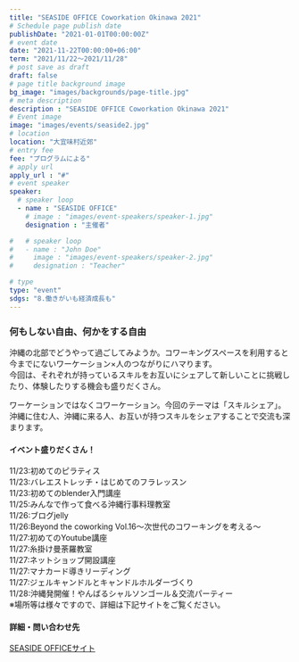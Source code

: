 ```yaml
---
title: "SEASIDE OFFICE Coworkation Okinawa 2021"
# Schedule page publish date
publishDate: "2021-01-01T00:00:00Z"
# event date
date: "2021-11-22T00:00:00+06:00"
term: "2021/11/22～2021/11/28"
# post save as draft
draft: false
# page title background image
bg_image: "images/backgrounds/page-title.jpg"
# meta description
description : "SEASIDE OFFICE Coworkation Okinawa 2021"
# Event image
image: "images/events/seaside2.jpg"
# location
location: "大宜味村近郊"
# entry fee
fee: "プログラムによる"
# apply url
apply_url : "#"
# event speaker
speaker:
  # speaker loop
  - name : "SEASIDE OFFICE"
    # image : "images/event-speakers/speaker-1.jpg"
    designation : "主催者"

#   # speaker loop
#   - name : "John Doe"
#     image : "images/event-speakers/speaker-2.jpg"
#     designation : "Teacher"

# type
type: "event"
sdgs: "8.働きがいも経済成長も"
---
```


### 何もしない自由、何かをする自由

沖縄の北部でどうやって過ごしてみようか。コワーキングスペースを利用すると今までにないワーケーション×人のつながりにハマります。  
今回は、それぞれが持っているスキルをお互いにシェアして新しいことに挑戦したり、体験したりする機会も盛りだくさん。  
  
ワーケーションではなくコワーケーション。今回のテーマは「スキルシェア」。  
沖縄に住む人、沖縄に来る人、お互いが持つスキルをシェアすることで交流も深まります。  
  
####  イベント盛りだくさん！
11/23:初めてのピラティス  
11/23:バレエストレッチ・はじめてのフラレッスン  
11/23:初めてのblender入門講座  
11/25:みんなで作って食べる沖縄行事料理教室  
11/26:ブログjelly  
11/26:Beyond the coworking Vol.16〜次世代のコワーキングを考える〜  
11/27:初めてのYoutube講座  
11/27:糸掛け曼荼羅教室  
11/27:ネットショップ開設講座  
11/27:マナカード導きリーディング  
11/27:ジェルキャンドルとキャンドルホルダーづくり  
11/28:沖縄発開催！やんばるシャルソンゴール＆交流パーティー  
※場所等は様々ですので、詳細は下記サイトをご覧ください。
  
#### 詳細・問い合わせ先
<a href="http://coworkationokinawa.hp.peraichi.com/" target="_blank">SEASIDE OFFICEサイト</a>

